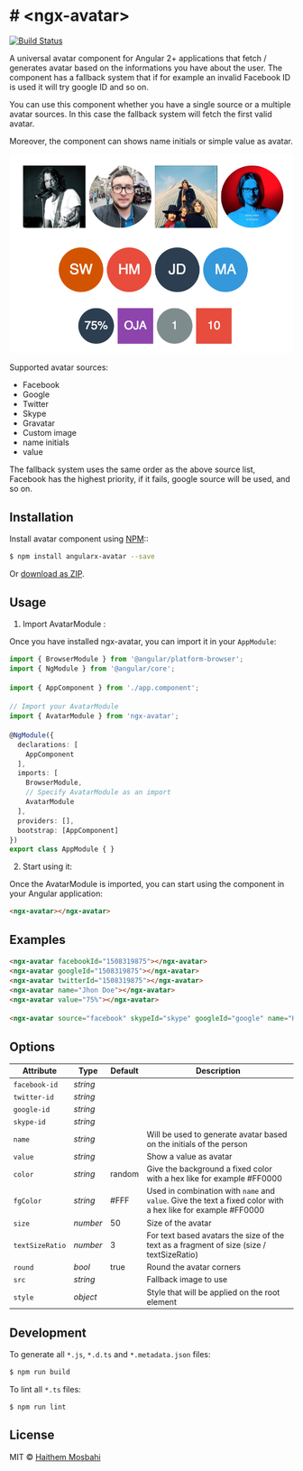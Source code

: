 # # &lt;ngx-avatar&gt;
[![Build Status](https://travis-ci.org/HaithemMosbahi/angular2-avatar.svg?branch=master)](https://travis-ci.org/HaithemMosbahi/angular2-avatar)

A universal avatar component for Angular 2+ applications that fetch / generates avatar based on the informations you have about the user. The component has a fallback system that if for example an invalid Facebook ID is used it will try google ID and so on.

You can use this component whether you have a single source or a multiple avatar sources. In this case the fallback system will fetch the first valid avatar.

Moreover, the component can shows name initials or simple value as avatar.

![Angular Avatar component preview](demo/demo.png)


 Supported avatar sources:

 * Facebook
 * Google
 * Twitter
 * Skype
 * Gravatar
 * Custom image
 * name initials
 * value

 The fallback system uses the same order as the above source list, Facebook has the highest priority, if it fails, google source will be used, and so on.

## Installation

Install avatar component using [NPM](https://www.npmjs.com/)::

```bash
$ npm install angularx-avatar --save
```
Or [download as ZIP](https://github.com/HaithemMosbahi/ngx-avatar/archive/master.zip).


## Usage

1. Import AvatarModule :

Once you have installed ngx-avatar, you can import it in your `AppModule`:

```typescript
import { BrowserModule } from '@angular/platform-browser';
import { NgModule } from '@angular/core';

import { AppComponent } from './app.component';

// Import your AvatarModule
import { AvatarModule } from 'ngx-avatar';

@NgModule({
  declarations: [
    AppComponent
  ],
  imports: [
    BrowserModule,
    // Specify AvatarModule as an import
    AvatarModule
  ],
  providers: [],
  bootstrap: [AppComponent]
})
export class AppModule { }
```
2. Start using it:

Once the AvatarModule is imported, you can start using the component in your Angular application:

```html
<ngx-avatar></ngx-avatar>
```
## Examples

```html
<ngx-avatar facebookId="1508319875"></ngx-avatar>
<ngx-avatar googleId="1508319875"></ngx-avatar>
<ngx-avatar twitterId="1508319875"></ngx-avatar>
<ngx-avatar name="Jhon Doe"></ngx-avatar>
<ngx-avatar value="75%"></ngx-avatar>

<ngx-avatar source="facebook" skypeId="skype" googleId="google" name="Haithem Mosbahi" custom="assets/custom.jpg" value="28%" initials facebookId="100008343750912" twitterId="twitter" gravatarId="gravatar" size="100" [round]="true"></ngx-avatar>

```

## Options

|   Attribute   |      Type      | Default |                                              Description                                               |
| ------------- | ----------------- | ------- | ------------------------------------------------------------------------------------------------------ |
| `facebook-id` | *string* |         |                                                                                                        |
| `twitter-id` | *string* |         |                                                                                                        |
| `google-id`   | *string*             |         |                                                                                                        |
| `skype-id`    | *string*          |         |                                                                                                        |
| `name`        | *string*          |         | Will be used to generate avatar based on the initials of the person                                    |
| `value`       | *string*          |         | Show a value as avatar                                                                                 |
| `color`       | *string*          | random  | Give the background a fixed color with a hex like for example #FF0000 |
| `fgColor`     | *string*          | #FFF  | Used in combination with `name` and `value`. Give the text a fixed color with a hex like for example #FF0000 |
| `size`        | *number*             | 50      | Size of the avatar                                                                                     |
| `textSizeRatio` | *number*             | 3      | For text based avatars the size of the text as a fragment of size (size / textSizeRatio)                                 |
| `round`       | *bool*            | true   | Round the avatar corners                                                                               |
| `src`         | *string*          |         | Fallback image to use                                                                                  |
| `style`         | *object*          |         | Style that will be applied on the root element

## Development

To generate all `*.js`, `*.d.ts` and `*.metadata.json` files:

```bash
$ npm run build
```

To lint all `*.ts` files:

```bash
$ npm run lint
```

## License

MIT © [Haithem Mosbahi](mailto:elmosbahihaithem@gmail.com)
